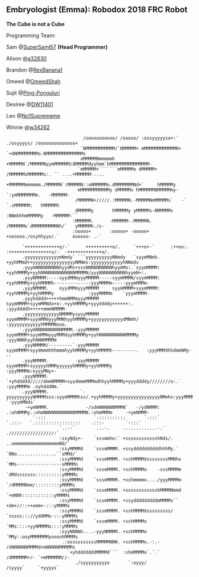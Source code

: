## Embryologist (Emma): Robodox 2018 FRC Robot 
**The Cube is not a Cube**

Programming Team:

Sam @[SuperSam6i7](http://github.com/supersam6i7) **(Head Programmer)**

Alison @[a32830](http://github.com/a32830)

Brandon @[RexBanana1](http://github.com/rexbanana1)

Omeed @[OmeedShah](http://github.com/OmeedShah)

Sujit @[Ping-Ponguluri](http://github.com/Ping-Ponguluri)

Desiree @[DW11401](http://github.com/DW11401)

Leo @[No1Suprememe](http://github.com/No1Suprememe)

Winnie @[w34262](http://github.com/w34262)
                                                                                                                                  
                                                                                                                                  
                                                                                                                                  
                                 /ooooooooooo/ /ooooo/ :ossyyyyyso+:`     ./osyyyys/ /oooooooooooooo+                             
                                `NMMMMMMMMMMM/`NMMMMM+ mMMMMMMMMMMMMN+ `+dNMMMMMMMMo.NMMMMMMMMMMMMMMs                             
                                oMMMMMNmmmmmh +MMMMMN`/MMMMMNyymMMMMMM/dMMMMMdyyhmm`hMMMMMMMMMMMMMMM-                             
                               `mMMMMM+```````mMMMMMo dMMMMM+  /MMMMMMsMMMMMMs:. `` ....+MMMMMM-....                              
                               +MMMMMMmmmmmm./MMMMMN`:MMMMMN::oNMMMMMo.dMMMMMMMNd+`     hMMMMMy                                   
                               mMMMMMMMMMMMy dMMMMMs hMMMMMMNMMMMMmy-  `:ymMMMMMMMm.   -MMMMMM-                                   
                              /MMMMMN+/////.:MMMMMN.-MMMMMNmMMMMMs`   -`  `.sMMMMMM:   hMMMMMh                                    
                              dMMMMMy       hMMMMMy yMMMMMs-NMMMMMs  :NNmhhhmMMMMMy   -MMMMMM-``                                  
                             :MMMMMM.      -MMMMMM-.MMMMMN. /MMMMMMo`dMMMMMMMMMNh/`   yMMMMMh./s-                                 
                             :ooooo+       :ooooo+ -ooooo+   +oooooo./osyhhyyo/.`     oooooo- .-`                                 
                                                                                                                                  
          `+++++++++++++o/-`      ++++++++++o/.     `+++o+-`      :++oo:.  :++++++++++++++++s/-` -+++++++++++++o/.                
          .yyyyyyyyyyyyymNmdy` ```yyyyyyyyyyNNmdy   `syymMNmh.    +yyhMMmd++yyyyyyyyyyyyyyyyNMNms:yyyyyyyyyyyyhNNmds              
          .yyymNNNNNNNNNhyydMs+sssNNNNNNNNNNhyymMo:.`syymMMMM:    +yyhMMMMy+yyhNNNNNNNNNNNNNMMMMN/yyyNNNNNNNNNNhyymN+:.           
          .yyyNMMMM:----syydMMmyyyMMMMM-----syymMMMN/syymMMMM:    +yyhMMMMy+yyhMMMMh-------------:yyyMMMMm-----yyymMMMm-          
          .yyyNMMMM.    oyydMMmyyyMMMMM     syymMMMM+syymMMMM:    +yyhMMMMy+yyhMMMMy             :yyyMMMMm    `yyymMMMM-          
          .yyyhdddd+++++hmmNMMmyyyMMMMM     syymMMMM+syymMMNdo+o:.+yyhMMMMy+yyyddddy++++++:.     :yyyddddh+++++mmmNMMMM-          
          .yyyyyyyyyyyyyNMMMMysyyyMMMMM     syymMMMM+syymMMmyyyMMNhyyhMMMMy+yyyyyyyyyyyydMNmh/   :yyyyyyyyyyyyhMMMMNooo.          
          .yyymNNNNNNNNNNMMMM.-yyyMMMMM     syymMMMM+syymMMmyyyMMMdyyhMMMMy+yyhNNNNNNNNNNMMMMy   :yyyNNNhyyhNNNMMMMm              
          .yyyNMMMM/---------`-yyyMMMMM     syymMMMM+syydmmmhhhmmmhyyhMMMMy+yyhMMMMh---------.   :yyyMMMdhhdmmNMy---              
          .yyyNMMMM.          -yyyMMMMM     syymMMMM+syyyyyhMMMyyyyyyhMMMMy+yyhMMMMy             :yyyMMMMm:oyyyMNy+-              
          .yyyNMMMM.          `+yhddddd/////dmmNMMMM+syydmmmMMMmdhhyyhMMMMy+yyyddddy////////o:.` :yyyMMMMm .oyhdddNm.`            
          .yyyNMMMM.            `-yyyyyyyyyyNMMMMsss:syymMMMMhss/.+yyhMMMMy+yyyyyyyyyyyyyyyyNMmho:yyyMMMMm   `-yyymMNds`          
           -+ymNMMM.              -/sdmNNNNNNMMMN`   -/ydNMMM:    .:ohNMMMy.:ohmNNNNNNNNNNNNMMMMN.:ohmMMMm     -+ymNMMM-          
              `-:::                  `-::::::::::       `-:::`       `.:::-   `.:::::::::::::::::    .:::-        `-:::`          
                        `..--`        ...-.     .............-.`          ./////////////////:`                                    
                        :ssyNdy+-    `sssmmho:` +sssssssssssshNds/.     ..ommmmmmmmmmmmmmmmmNd/`                                  
                        :ssyMMMMd    `sssmMMMM. +ssyddddddddddhhhMy.`  `NNo...............``sMMd/`                                
                        :ssyMMMMd    `sssmMMMM. +sshMMMMdssssssssMMNho `MMs-----------------sMMMMo                                
                        :ssyMMMMd    `sssmMMMM. +sshMMMMo    -sssMMMMm `dMdsssssss::::::::::yMMMMs                                
                        :ssyMMMMd    `sssmMMMM. +sshmmmmo..../yyyMMMMm  `/dMMMMNmm/:::::::::yMMMMs                                
                        :ssyMMMMd    `sssmMMMM. +sssssssssssshMMMMNmmd    `+mNNh::::::::::::yMMMMs                                
                        :ssyMMMMd    `sssmMMMM. +ssydddddddddmMMMMs``     +dm+//::++omm+-:::yMMMMs                                
                        :ssyMMMMd    `sssmMMMM. +sshMMMMdsssssssss/    `sssss::://yddMMo-::-yMMMMs                                
                        :ssyMMMMd    `sssmMMMM. +sshMMMMo              `MMs::::+yyNMMMMo::::yMMMMs                                
                        :syyNNNNh....-yyyNMMMM. +sshMMMMo              `MMy::ooyMMMMMMMyoooohMMMMs                                
                         .:ossssssssssMMMMMNNN. +sshMMMMo.-:.-          /dNNNNNNMMMMd+mNNNNNMMMMMs                                
                           `+yhdddddddMMMMd```  :shmMMMMo`.`.`            /dMMMMMM+/- `+mMMMMMM//-                                
                              ./syyyyyyyyyo       `:oyyy/                   /syyyy`     `+yyyys`                                  
                                                                                                                                  
                                                                                                                                  
                                                                                                                                  
                                                                                                                                  